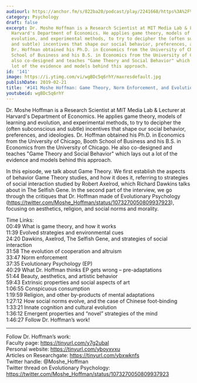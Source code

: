 ```yaml
---
audiourl: https://anchor.fm/s/822ba20/podcast/play/2241668/https%3A%2F%2Fd3ctxlq1ktw2nl.cloudfront.net%2Fproduction%2F2019-0-31%2F9121898-44100-2-9449ed5da7075.m4a
category: Psychology
draft: false
excerpt: Dr. Moshe Hoffman is a Research Scientist at MIT Media Lab & Lecturer at
  Harvard's Department of Economics. He applies game theory, models of learning and
  evolution, and experimental methods, to try to decipher the (often subconscious
  and subtle) incentives that shape our social behavior, preferences, and ideologies.
  Dr. Hoffman obtained his Ph.D. in Economics from the University of Chicago, Booth
  School of Business and his B.S. in Economics from the University of Chicago. He
  also co-designed and teaches "Game Theory and Social Behavior" which lays out a
  lot of the evidence and models behind this approach.
id: '141'
image: https://i.ytimg.com/vi/wgBDc5q6rhY/maxresdefault.jpg
publishDate: 2019-02-21
title: '#141 Moshe Hoffman: Game Theory, Norm Enforcement, and Evolutionary Psychology'
youtubeid: wgBDc5q6rhY
---
```

<div class="timelinks">

Dr. Moshe Hoffman is a Research Scientist at MIT Media Lab & Lecturer at Harvard's Department of Economics. He applies game theory, models of learning and evolution, and experimental methods, to try to decipher the (often subconscious and subtle) incentives that shape our social behavior, preferences, and ideologies. Dr. Hoffman obtained his Ph.D. in Economics from the University of Chicago, Booth School of Business and his B.S. in Economics from the University of Chicago. He also co-designed and teaches "Game Theory and Social Behavior" which lays out a lot of the evidence and models behind this approach.

In this episode, we talk about Game Theory. We first establish the aspects of behavior Game Theory studies, and how it does it, referring to strategies of social interaction studied by Robert Axelrod, which Richard Dawkins talks about in The Selfish Gene. In the second part of the interview, we go through the critiques that Dr. Hoffman made of Evolutionary Psychology (https://twitter.com/Moshe_Hoffman/status/1073270050809937923), focusing on aesthetics, religion, and social norms and morality.

Time Links:  
<time>00:49</time> What is game theory, and how it works  
<time>11:39</time> Evolved strategies and environmental cues                               
<time>24:20</time> Dawkins, Axelrod, The Selfish Gene, and strategies of social interaction                
<time>31:58</time> The evolution of cooperation and altruism                
<time>33:47</time> Norm enforcement   
<time>37:35</time> Evolutionary Psychology (EP)       
<time>40:29</time> What Dr. Hoffman thinks EP gets wrong – pre-adaptations          
<time>51:44</time> Beauty, aesthetics, and artistic behavior       
<time>59:43</time> Extrinsic properties and social aspects of art  
<time>1:06:55</time> Conspicuous consumption  
<time>1:19:59</time> Religion, and other by-products of mental adaptations    
<time>1:27:12</time> How social norms evolve, and the case of Chinese foot-binding  
<time>1:33:21</time> Innate cognition and cultural evolution  
<time>1:36:12</time> Emergent properties and “novel” strategies of the mind  
<time>1:46:27</time> Follow Dr. Hoffman’s work!

---

Follow Dr. Hoffman’s work:  
Faculty page: https://tinyurl.com/y7g2ubal  
Personal website: https://tinyurl.com/yboyxvxu  
Articles on Researchgate: https://tinyurl.com/ybxwknfs  
Twitter handle: @Moshe_Hoffman  
Twitter thread on Evolutionary Psychology: https://twitter.com/Moshe_Hoffman/status/1073270050809937923
</div>

